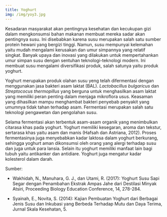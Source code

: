```yaml
---
title: Yoghurt
img: /img/yoy3.jpg
---
```


Kesadaran masyarakat akan pentingnya kesehatan dan kecukupan gizi dalam mengkonsumsi bahan makanan membuat mereka sadar akan pentingnya susu. Ini disebabkan karena susu merupakan salah satu sumber protein hewani yang bergizi tinggi. Namun, susu mempunyai kelemahan yaitu mudah mengalami kerusakan dan umur simpannya yang relatif singkat. Banyak upaya dan inovasi yang dilakukan untuk mempertahankan umur simpan susu dengan sentuhan teknologi-teknologi modern. Ini membuat susu mengalami diversifikasi produk, salah satunya yaitu produk yoghurt.

Yoghurt merupakan produk olahan susu yeng telah difermentasi dengan menggunakan jasa bakteri asam laktat (BAL). _Lactobacillus bulgaricus_ dan _Streptococus thermopillus_ yang berguna untuk menghasilkan asam laktat yang memiliki peran penting dalam menjaga mikroflora usus. Keasaman yang dihasilkan mampu menghambat bakteri penyebab penyakit yang umumnya tidak tahan terhadap asam. Fermentasi merupakan salah satu teknologi pengawetan dan pengolahan susu.

Selama fermentasi akan terbentuk asam-asam organik yang menimbulkan citarasa khas pada yoghurt. Yoghurt memiliki kesegaran, aroma dan tekstur, sertarasa khas yaitu asam dan manis (Hafsah dan Astriana, 2012). Proses fermentasinya juga menyebabkan kadar laktosa dalam yoghurt berkurang, sehingga yoghurt aman dikonsumsi oleh orang yang alergi terhadap susu dan juga untuk para lansia. Selain itu yoghurt memiliki manfaat lain bagi tubuh yaitu antikanker dan antidiare. Yoghurt juga mengatur kadar kolesterol dalam darah.

Sumber:

- Wakhidah, N., Manuhara, G. J., dan Utami, R. (2017): Yoghurt Susu Sapi Segar dengan Penambahan Ekstrak Ampas Jahe dari Destilasi Minyak Atsiri, Proceeding Biology Education Conference, 14, 278-284.

- Syainah, E., Novita, S. (2014): Kajian Pembuatan Yoghurt dari Berbagai Jenis Susu dan Inkubasi yang Berbeda Terhadap Mutu dan Daya Terima, Jurnal Skala Kesehatan, 5.
